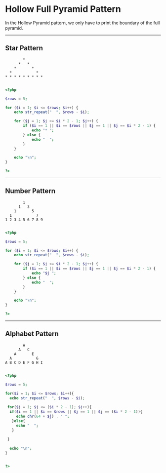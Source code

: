 # Hollow Full Pyramid Pattern

In the Hollow Pyramid pattern, we only have to print the boundary of the full pyramid.

---

## Star Pattern

```
        * 
      *   * 
    *       * 
  *           * 
* * * * * * * * * 
```


```php

<?php

$rows = 5;

for ($i = 1; $i <= $rows; $i++) {
    echo str_repeat("  ", $rows - $i);

    for ($j = 1; $j <= $i * 2 - 1; $j++) {
        if ($i == 1 || $i == $rows || $j == 1 || $j == $i * 2 - 1) {
            echo "* ";
        } else {
            echo "  ";
        }
    }

    echo "\n";
}

?>

```

---

## Number Pattern

```
        1 
      1   3 
    1       5 
  1           7 
1 2 3 4 5 6 7 8 9 
```

```php

<?php

$rows = 5;

for ($i = 1; $i <= $rows; $i++) {
    echo str_repeat("  ", $rows - $i);

    for ($j = 1; $j <= $i * 2 - 1; $j++) {
        if ($i == 1 || $i == $rows || $j == 1 || $j == $i * 2 - 1) {
            echo "$j ";
        } else {
            echo "  ";
        }
    }

    echo "\n";
}

?>


```

---

## Alphabet Pattern

```
        A 
      A   C 
    A       E 
  A           G 
A B C D E F G H I 

```

```php

<?php

$rows = 5; 

for($i = 1; $i <= $rows; $i++){
  echo str_repeat("  ", $rows - $i);
 
 for($j = 1; $j <= ($i * 2 - 1); $j++){
  if($i == 1 || $i == $rows || $j == 1 || $j == ($i * 2 - 1)){
     echo chr(64 + $j) . " ";
   }else{
     echo "  ";
   }
   
 }
 
  echo "\n";
}


?>


```